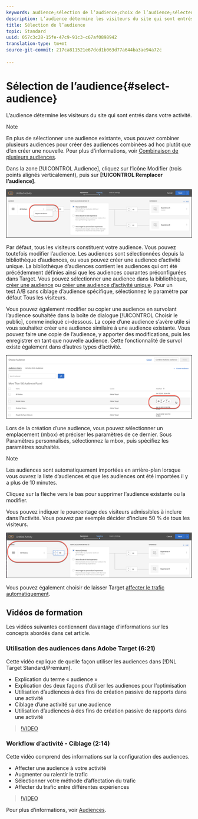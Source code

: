 ```yaml
---
keywords: audience;sélection de l’audience;choix de l’audience;sélecteurs
description: L’audience détermine les visiteurs du site qui sont entrés dans votre activité.
title: Sélection de l’audience
topic: Standard
uuid: 057c3c28-15fe-47c9-91c3-c67af0898942
translation-type: tm+mt
source-git-commit: 217ca811521e67dcd1b063d77a644ba3ae94a72c

---
```



# Sélection de l’audience{#select-audience}

L’audience détermine les visiteurs du site qui sont entrés dans votre activité.

>[!NOTE]
>
>En plus de sélectionner une audience existante, vous pouvez combiner plusieurs audiences pour créer des audiences combinées ad hoc plutôt que d’en créer une nouvelle. Pour plus d’informations, voir [Combinaison de plusieurs audiences](../../../c-target/combining-multiple-audiences.md#concept_A7386F1EA4394BD2AB72399C225981E5).

Dans la zone [!UICONTROL Audience], cliquez sur l’icône Modifier (trois points alignés verticalement), puis sur **[!UICONTROL Remplacer l’audience]**.

![Option de remplacement d’une audience](/help/c-activities/t-test-ab/t-test-create-ab/assets/replace-audience.png)

Par défaut, tous les visiteurs constituent votre audience. Vous pouvez toutefois modifier l’audience. Les audiences sont sélectionnées depuis la bibliothèque d’audiences, ou vous pouvez créer une audience d’activité unique. La bibliothèque d’audiences contient les audiences qui ont été précédemment définies ainsi que les audiences courantes préconfigurées dans Target. Vous pouvez sélectionner une audience dans la bibliothèque, [créer une audience](../../../c-target/c-audiences/create-audience.md#task_1D507519D3AD4390B507F188BD294DC1) ou [créer une audience d’activité unique](../../../c-target/creating-activity-only-audience.md#concept_A6BADCF530ED4AE1852E677FEBE68483). Pour un test A/B sans ciblage d’audience spécifique, sélectionnez le paramètre par défaut Tous les visiteurs.

Vous pouvez également modifier ou copier une audience en survolant l’audience souhaitée dans la boîte de dialogue [!UICONTROL Choisir le public], comme indiqué ci-dessous. La copie d’une audience s’avère utile si vous souhaitez créer une audience similaire à une audience existante. Vous pouvez faire une copie de l’audience, y apporter des modifications, puis les enregistrer en tant que nouvelle audience. Cette fonctionnalité de survol existe également dans d’autres types d’activité.

![Survol d’audience](/help/c-activities/t-test-ab/t-test-create-ab/assets/audience_picker_hover-new.png)

Lors de la création d’une audience, vous pouvez sélectionner un emplacement (mbox) et préciser les paramètres de ce dernier. Sous Paramètres personnalisés, sélectionnez la mbox, puis spécifiez les paramètres souhaités.

>[!NOTE]
>
>Les audiences sont automatiquement importées en arrière-plan lorsque vous ouvrez la liste d’audiences et que les audiences ont été importées il y a plus de 10 minutes.

Cliquez sur la flèche vers le bas pour supprimer l’audience existante ou la modifier.

Vous pouvez indiquer le pourcentage des visiteurs admissibles à inclure dans l’activité. Vous pouvez par exemple décider d’inclure 50 % de tous les visiteurs.

![Pourcentage d’audience](/help/c-activities/t-test-ab/t-test-create-ab/assets/audperc-new.png)

Vous pouvez également choisir de laisser Target [affecter le trafic automatiquement](../../../c-activities/automated-traffic-allocation/automated-traffic-allocation.md#concept_A1407678796B4C569E94CBA8A9F7F5D4).

## Vidéos de formation

Les vidéos suivantes contiennent davantage d’informations sur les concepts abordés dans cet article.

### Utilisation des audiences dans Adobe Target (6:21)

Cette vidéo explique de quelle façon utiliser les audiences dans [!DNL Target Standard/Premium].

* Explication du terme « audience »
* Explication des deux façons d’utiliser les audiences pour l’optimisation
* Utilisation d’audiences à des fins de création passive de rapports dans une activité
* Ciblage d’une activité sur une audience
* Utilisation d’audiences à des fins de création passive de rapports dans une activité

>[!VIDEO](https://video.tv.adobe.com/v/17398?captions=fre_fr)

### Workflow d’activité - Ciblage (2:14)

Cette vidéo comprend des informations sur la configuration des audiences.

* Affecter une audience à votre activité
* Augmenter ou ralentir le trafic
* Sélectionner votre méthode d’affectation du trafic
* Affecter du trafic entre différentes expériences

>[!VIDEO](https://video.tv.adobe.com/v/17385?captions=fre_fr)

Pour plus d’informations, voir [Audiences](../../../c-target/c-audiences/audiences.md#concept_65BE870D290E412D8BBF557EEA67C271).
